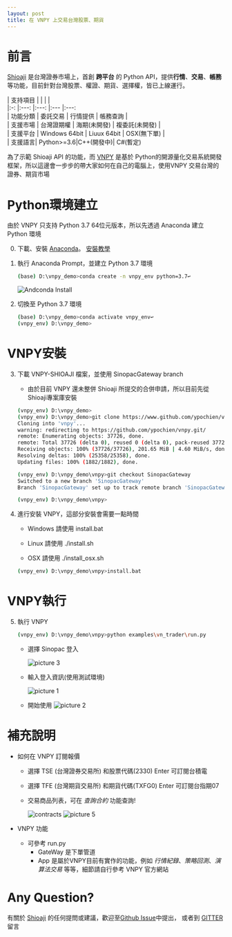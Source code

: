 ```yaml
---
layout: post
title: 在 VNPY 上交易台灣股票、期貨
---
```


前言
==
[Shioaji]([https://www.](https://sinotrade.github.io/)) 是台灣證券市場上，首創 **跨平台** 的 Python API，提供**行情**、**交易**、**帳務**等功能，目前針對台灣股票、權證、期貨、選擇權，皆已上線運行。

| 支持項目   |   	|   	|   	|   
|:-:	|:---:	|:---:	|:--- |:---:	
|  功能分類 	| 委託交易  	| 行情提供  	|   帳務查詢	|  
|  支援市場 	| 台灣證期權  | 海期(未開發)  	| 複委託(未開發)  	|   	
| 支援平台  	| Windows 64bit  	| Liuux 64bit  	|  OSX(無下單)	|   	
| 支援語言| Python>=3.6|C++(開發中)| C#(暫定)


為了示範 Shioaji API 的功能，而 [VNPY](https://github.com/vnpy/vnpy) 是基於 Python的開源量化交易系統開發框架，所以這邊會一步步的帶大家如何在自己的電腦上，使用VNPY 交易台灣的證券、期貨市場

Python環境建立
==
由於 VNPY 只支持 Python 3.7 64位元版本，所以先透過 Anaconda 建立 Python 環境

0. 下載、安裝 [Anaconda](https://www.anaconda.com/download/)。
[安裝教學](https://medium.com/python4u/anaconda%E4%BB%8B%E7%B4%B9%E5%8F%8A%E5%AE%89%E8%A3%9D%E6%95%99%E5%AD%B8-f7dae6454ab6)

1. 執行 Anaconda Prompt，並建立 Python 3.7 環境
    ```bash
    (base) D:\vnpy_demo>conda create -n vnpy_env python=3.7↩
    ```
    ![Andconda Install](https://i.imgur.com/RKI11nV.png)


2. 切換至 Python 3.7 環境
    ```bash
    (base) D:\vnpy_demo>conda activate vnpy_env↩
    (vnpy_env) D:\vnpy_demo>
    ```

VNPY安裝
==
3. 下載 VNPY-SHIOAJI 檔案，並使用 SinopacGateway branch

    * 由於目前 VNPY 還未整併 Shioaji 所提交的合併申請，所以目前先從Shioaji專案庫安裝

    ```bash
    (vnpy_env) D:\vnpy_demo>
    (vnpy_env) D:\vnpy_demo>git clone https://www.github.com/ypochien/vnpy
    Cloning into 'vnpy'...
    warning: redirecting to https://github.com/ypochien/vnpy.git/
    remote: Enumerating objects: 37726, done.
    remote: Total 37726 (delta 0), reused 0 (delta 0), pack-reused 37726R
    Receiving objects: 100% (37726/37726), 201.65 MiB | 4.60 MiB/s, done.
    Resolving deltas: 100% (25358/25358), done.
    Updating files: 100% (1882/1882), done.

    (vnpy_env) D:\vnpy_demo\vnpy>git checkout SinopacGateway
    Switched to a new branch 'SinopacGateway'
    Branch 'SinopacGateway' set up to track remote branch 'SinopacGateway' from 'origin'.

    (vnpy_env) D:\vnpy_demo\vnpy>
    ```
4. 進行安裝 VNPY，這部分安裝會需要一點時間

    * Windows 請使用 install.bat

    * Linux 請使用 ./install.sh

    * OSX 請使用 ./install_osx.sh

    ```bash
    (vnpy_env) D:\vnpy_demo\vnpy>install.bat
    ```

VNPY執行
==
5. 執行 VNPY
    ```bash
    (vnpy_env) D:\vnpy_demo\vnpy>python examples\vn_trader\run.py
    ```
    * 選擇 Sinopac 登入
    
        ![picture 3](https://i.imgur.com/5CfOXxR.png)  
    * 輸入登入資訊(使用測試環境)
        
        ![picture 1](https://i.imgur.com/wR7ag1L.png)  
    
    * 開始使用
        ![picture 2](https://i.imgur.com/0nnWqhj.png)  

補充說明
==
* 如何在 VNPY 訂閱報價
  * 選擇 TSE (台灣證券交易所) 和股票代碼(2330) Enter 可訂閱台積電
  * 選擇 TFE (台灣期貨交易所) 和期貨代碼(TXFG0) Enter 可訂閱台指期07
  * 交易商品列表，可在 *查詢合約* 功能查詢!
    
    ![contracts](https://i.imgur.com/hpnJrH3.png)
    ![picture 5](https%3A//i.imgur.com/Jpk0Gbn.png)  


* VNPY 功能
  * 可參考 run.py
    * GateWay 是下單管道
    * App 是屬於VNPY目前有實作的功能，例如 *行情紀錄*、*策略回測*、*演算法交易* 等等，細節請自行參考 VNPY 官方網站

Any Question?
==
有關於 [Shioaji](https://sinotrade.github.io/) 的任何提問或建議，歡迎至[Github Issue](https://github.com/Sinotrade/Shioaji/issues)中提出，
或者到 [GITTER](https://gitter.im/Sinotrade/Shioaji) 留言